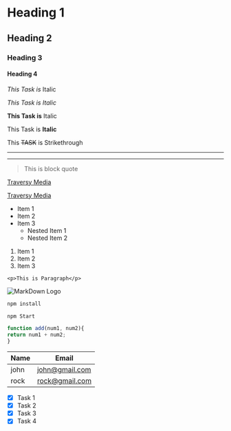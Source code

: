  
 <!-- Headings -->

# Heading 1
## Heading 2
### Heading 3
#### Heading 4


<!-- Italics -->

 *This Task is* Italic

 _This Task is Italic_
  

  <!-- Strong  -->

 **This Task is** Italic

 This Task is __Italic__

 <!-- StrikeThrough -->
This ~~TASK~~ is Strikethrough

<!--HOrizointal Rule-->
 ---
 ___

 <!--BlockQuote-->

 >This is block quote

<!-- Links -->
[Traversy Media](hhtps://www.traversymedia.com)

[Traversy Media](hhtps://www.traversymedia.com  "pics")




<!-- UL -->
* Item 1
* Item 2
* Item 3
    * Nested Item 1
    * Nested Item 2


<!-- OL -->
1. Item 1
2. Item 2
3. Item 3

<!-- Inline Codeblock-->
`<p>This is Paragraph</p>`

<!--Images-->
![MarkDown Logo](https://markdown-here.com/img/icon256.png)

<!-- Github Markdown-->

<!-- Code Blocks-->
```bash
npm install

npm Start
```

```javascript
function add(num1, num2){
return num1 + num2;
}
```

<!-- Tables -->
 
 
| Name   | Email          |
| ------ | ------------   |
| john   | john@gmail.com |
| rock   | rock@gmail.com |

<!-- Task LIst -->
* [x] Task 1
* [x] Task 2
* [x] Task 3
* [x] Task 4
